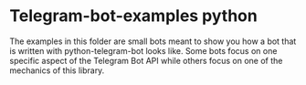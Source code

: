 # Telegram-bot-examples python

The examples in this folder are small bots meant to show you how a bot that is written with python-telegram-bot looks like. Some bots focus on one specific aspect of the Telegram Bot API while others focus on one of the mechanics of this library.
